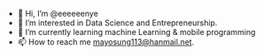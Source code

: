 - 👋 Hi, I’m @eeeeeenye
- 👀 I’m interested in Data Science and Entrepreneurship.
- 🌱 I’m currently learning machine Learning & mobile programming
- 📫 How to reach me mayosung113@hanmail.net.

<!---
eeeeeenye/eeeeeenye is a ✨ special ✨ repository because its `README.md` (this file) appears on your GitHub profile.
You can click the Preview link to take a look at your changes.
--->

